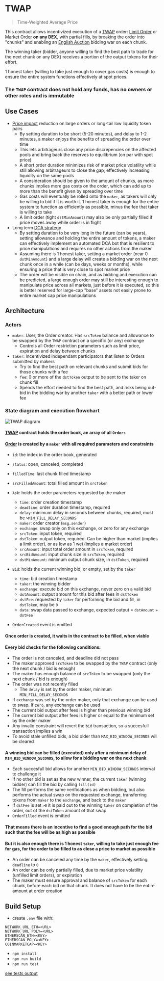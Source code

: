 # TWAP

> Time-Weighted Average Price

This contract allows incentivized execution of a [TWAP](https://en.wikipedia.org/wiki/Time-weighted_average_price) order:
[Limit Order](https://en.wikipedia.org/wiki/Order_(exchange)#Limit_order)
or [Market Order](https://en.wikipedia.org/wiki/Order_(exchange)#Market_order)
**on any DEX**, with partial fills, by breaking the order into "chunks" and enabling an [English Auction](https://en.wikipedia.org/wiki/English_auction) bidding war on each 
chunk.

The winning taker (bidder, anyone willing to find the best path to trade for the next chunk on any DEX) receives a portion of the output tokens for their effort.

1 honest taker (willing to take just enough to cover gas costs) is enough to ensure the entire system functions effectively at spot prices.

### The `TWAP` contract does not hold any funds, has no owners or other roles and is immutable

## Use Cases
* [Price impact](https://coinmarketcap.com/alexandria/glossary/price-impact) reduction on large orders or long-tail low liquidity token pairs
    * By setting duration to be short (5-20 minutes), and delay to 1-2 minutes, a maker enjoys the benefits of spreading the order over time
    * This lets arbitrageurs close any price discrepencies on the affected pools and bring back the reserves to equilibrium (on par with spot price)
    * A short order duration minimizes risk of market price volatility while still allowing arbitrageurs to close the gap, effectively increasing liquidity on the same pools
    * A consideration should be given to the amount of chunks, as more chunks implies more gas costs on the order, which can add up to more than the benefit given by spreading
      over time
    * Gas costs will eventually be rolled onto the `maker`, as takers will only be willing to bid if it is worth it. 1 honest taker is enough for the entire system to function
      as efficiently as possible, minus the fee that taker is willing to take
    * A limit order (tight `dstMinAmount`) may also be only partially filled if price moves away while order is in flight
* Long term [DCA strategy](https://en.wikipedia.org/wiki/Dollar_cost_averaging)
    * By setting duration to be very long in the future (can be years), setting allowance and holding the entire amount of tokens, a maker can effectively implement an automated DCA
      bot that is resilient to price manipulations and requires no other actions from the maker
    * Assuming there is 1 honest taker, setting a market order (near 0 `dstMinAmount`) and a large delay will create a bidding war on the next chunk once in a while (can be days, 
      weeks or months), while ensuring a price that is very close to spot market price
    * The order will be visible on chain, and as bidding and execution can be predicted, a large enough order may still be interesting enough to manipulate price across all
      markets, just before it is executed, so this is better reserved for large-cap "base" assets not easily prone to entire market cap price manipulations

## Architecture

### Actors

* `maker`: User, the Order creator. Has `srcToken` balance and allowance to be swapped by the `TWAP` contract on a specific (or any) exchange
  * Controls all Order restriction parameters such as limit price, expiration and delay between chunks
* `taker`: Incentivized independant participators that listen to Orders submitted by makers
  * Try to find the best path on relevant chunks and submit bids for those chunks with a fee
  * `fee`: 0 or more of the `dstToken` output to be sent to the taker on chunk fill
  * Spends the effort needed to find the best path, and risks being out-bid in the bidding war by another `taker` with a better path or lower fee

### State diagram and execution flowchart

![TWAP diagram](./TWAP.png)

#### [TWAP](./contracts/TWAP.sol) contract holds the order book, an array of all `Orders`

#### [Order](./contracts/OrderLib.sol) is created by a `maker` with all required parameters and constraints
* `id`: the index in the order book, generated
* `status`: open, canceled, completed
* `filledTime`: last chunk filled timestamp
* `srcFilledAmount`: total filled amount in `srcToken`
* `Ask`: holds the order parameters requested by the maker
  * `time`: order creation timestamp
  * `deadline`: order duration timestamp, required
  * `delay`: minimum delay in seconds between chunks, required, must be `>MIN_FILL_DELAY_SECONDS`
  * `maker`: order creator (`msg.sender`)
  * `exchange`: swap only on this exchange, or zero for any exchange
  * `srcToken`: input token, required
  * `dstToken`: output token, required. Can be higher than market (implies a limit order), or as low as 1 wei 
    (implies a market order)
  * `srcAmount`: input total order amount in `srcToken`, required
  * `srcBidAmount`: input chunk size in `srcToken`, required
  * `dstMinAmount`: minimum output chunk size, in `dstToken`, required
* `Bid`: holds the current winning bid, or empty, set by the `taker`
  * `time`: bid creation timestamp
  * `taker`: the winning bidder
  * `exchange`: execute bid on this exchange, never zero on a valid bid
  * `dstAmount`: output amount for this bid after fees in `dstToken`
  * `dstFee`: requested by `taker` for performing the bid and fill, in `dstToken`, may be `0`
  * `data`: swap data passed to exchange, expected output = `dstAmount` + `dstFee`

* `OrderCreated` event is emitted

#### Once order is created, it waits in the contract to be filled, when viable

#### Every bid checks for the following conditions:
* The order is not canceled, and deadline did not pass
* The maker approved `srcToken` to be swapped by the `TWAP` contract (only the next chunk / bid is enough)
* The maker has enough balance of `srcToken` to be swapped (only the next chunk / bid is enough)
* The order was not recently filled
  * The `delay` is set by the order maker, minimum `MIN_FILL_DELAY_SECONDS`
* If `exchange` was set by the order maker, only that exchange can be used to swap. If `zero`, any exchange can be used
* The current bid output after fees is higher than previous winning bid
* The current bid output after fees is higher or equal to the minimum set by the order maker
* Any invalid constraint will revert the `bid` transaction, so a succesfull transaction implies a win
* To avoid stale unfilled bids, a bid older than `MAX_BID_WINDOW_SECONDS` will be cleared

#### A winning bid can be filled (executed) only after a minimum delay of `MIN_BID_WINDOW_SECONDS`, to allow for a bidding war on the next chunk
* Each succesfull bid allows for another `MIN_BID_WINDOW_SECONDS` interval to challenge it
* If no other bid is set as the new winner, the current `taker` (winning bidder) can fill the bid by calling `fill(id)`
* The fill performs the same verifications as when bidding, but also performs the actual swap on the requested exchange, transferring tokens from `maker` to the `exchange`, and 
  back to the `maker`
* If `dstFee` is set `>0` it is paid out to the winning `taker` on completion of the order, out of the `dstToken` amount of that swap
* `OrderFilled` event is emitted

#### That means there is an incentive to find a good enough path for the bid such that the fee will be as high as possible
#### But it is also enough there is 1 honest `taker`, willing to take just enough fee for gas, for the order to be filled to as close a price to market as possible

* An order can be canceled any time by the `maker`, effectively setting `deadline` to `0`
* An order can be only partially filled, due to market price volatility (unfilled limit orders), or expiration
* The maker must ensure approval and balance of `srcToken` for each chunk, before each bid on that chunk. It does not have to be the entire amount at order creation


## Build Setup
- create `.env` file with:
```
NETWORK_URL_ETH=<URL>
NETWORK_URL_POLY=<URL>
ETHERSCAN_ETH=<KEY>
ETHERSCAN_POLY=<KEY>
COINMARKETCAP=<KEY>
```

- `npm install`
- `npm run build`
- `npm run test`

[see tests output](./TEST_OUTPUT.md)
